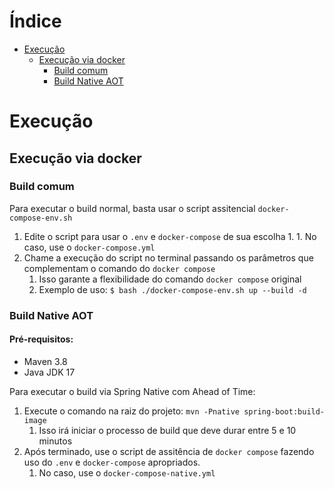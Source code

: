 # Índice

- [Execução](#execução)
    - [Execução via docker](#execução-via-docker)
        - [Build comum](#build-comum)
        - [Build Native AOT](#build-native-aot)

# Execução

## Execução via docker

### Build comum

Para executar o build normal, basta usar o script assitencial `docker-compose-env.sh`

1. Edite o script para usar o `.env` e `docker-compose` de sua escolha
    1.
        1. No caso, use o `docker-compose.yml`
2. Chame a execução do script no terminal passando os parâmetros que complementam o comando do `docker compose`
    1. Isso garante a flexibilidade do comando `docker compose` original
    2. Exemplo de uso: `$ bash ./docker-compose-env.sh up --build -d`

### Build Native AOT

#### Pré-requisitos:

- Maven 3.8
- Java JDK 17

Para executar o build via Spring Native com Ahead of Time:

1. Execute o comando na raiz do projeto: `mvn -Pnative spring-boot:build-image`
    1. Isso irá iniciar o processo de build que deve durar entre 5 e 10 minutos
2. Após terminado, use o script de assitência de `docker compose` fazendo uso do `.env` e `docker-compose` apropriados.
    1. No caso, use o `docker-compose-native.yml`
